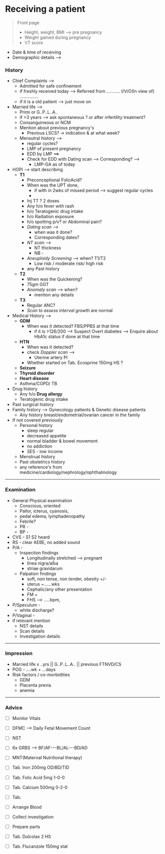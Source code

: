# Receiving a patient

>  Front page
> - Height, weight, BMI --> pre pregnancy
> - Weight gained during pregnancy
> - VT score

- Date & time of receiving
- Demographic details --> 
### History
- Chief Complaints -->
	- Admitted for safe confinement
	- if freshly received today --> Referred from ........... I/V/O(In view of) ...............
	- if it is a old patient --> just move on
- Married life -->
	- Primi or G..P..L..A.. 
	- if >3 years --> ask spontaneous ? or after infertility treatment?
	- Consanguineous or NCM
	- Mention about previous pregnancy's 
		- Previous LSCS? -> indication & at what week?
	- Mensutral history --> 
		- regular cycles?
		- LMP of present pregnancy
		- EDD by LMP ==>
		- Check for EDD with Dating scan --> Corresponding? --> 
			- LMP-GA as of today
- HOPI --> start describing 
	- **T1** 
		- Preconceptional FolicAcid?
		- When was the UPT done, 
			- if with in 2wks of missed period --> suggest regular cycles
			- 
		- Inj TT ? 2 doses
		- Any h/o fever with rash 
		- h/o Teratogenic drug intake
		- h/o Radiation exposure
		- h/o spotting p/v? or Abdominal pain?
		- *Dating scan* --> 
			- when was it done?
			- Corresponding dates? 
		- *NT scan* --> 
			- NT thickness
			- NB -
		- *Aneuploidy Screening* --> when? T1/T2
			- Low risk / moderate risk/ high risk
		- any Past history 
	- **T2** 
		- When was the Quickening?
		- 75gm GGT
		- *Anomaly scan* --> when?
			- mention any details
	- **T3**
		- Regular ANC?
		- *Scan to assess interval growth* are normal
- Medical History -->
	- **GDM** 
		- When was it detected? FBS/PPBS at that time
			- if it is >126/200 --> Suspect Overt diabetes --> Enquire about HbA1c status if done at that time
	- **HTN**
		- When was it detected?
		- check *Doppler scan* --> 
			- Uterine artery PI
		- Whether started on Tab. Ecosprine 150mg HS ?
	- **Seizure**
	- **Thyroid disorder**
	- **Heart disease**
	- Asthma/COPD/ TB
- Drug history 
	- Any h/o **Drug allergy**
	- Teratogenic drug intake
- Past surgical history 
- Family history --> Gynecology patients & Genetic disease patients
	- Any history breast/endometrial/ovarian cancer in the family
- If not covered previously
	- Personal history 
		- sleep regular
		- decreased appetite
		- normal bladder & bowel movement
		- no addiction
		- SES - low income
	- Menstrual history
	- Past obstetrics history
	- any reference's from medicine/cardiology/nephrology/ophthalmology


----
### Examination
- General Physical examination
	- Conscious, oriented
	- Pallor,  icterus, cyanosis, 
	- pedal edema, lymphadenopathy
	- Febrile?
	- PR -
	- BP -
- CVS - S1 S2 heard
- RS - clear AEBE, no added sound
- P/A - 
	- Inspection findings
		- Longitudinally stretched --> pregnant 
		- linea nigra/alba
		- striae gravidarum
	- Palpation findings 
		- soft, non tense, non tender, obesity +/-
		- uterus ~......wks
		- Cephalic/any other presentation
		- FM +
		- FHS --> .....bpm, 
- P/Speculum -
	-  white discharge?
- P/Vaginal - 
- if relevant mention 
	- NST details
	- Scan details
	- Investigation details


----------
### Impression 
- Married life x ..yrs || G..P..L..A.. || previous FTNVD/CS
- POG - ....wk + ...days
- Risk factors / co-morbidities
	- GDM
	- Placenta previa
	- anemia

-----
### Advice
- [ ] Monitor Vitals
- [ ] DFMC --> Daily Fetal Movement Count
- [ ] NST
- [ ] 6x GRBS --> BF/AF---BL/AL---BD/AD
- [ ] MNT(Maternal Nutritional therapy)
- [ ] Tab. Iron 200mg OD/BD/TID
- [ ] Tab. Folic Acid 5mg 1-0-0
- [ ] Tab. Calcium 500mg 0-2-0
- [ ] Tab. 
- [ ] Arrange Blood
- [ ] Collect investigation
- [ ] Prepare parts
- [ ] Tab. Dulcolax 2 HS
- [ ] Tab. Flucanzole 150mg stat



